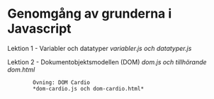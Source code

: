 # Genomgång av grunderna i Javascript

Lektion 1 - Variabler och datatyper
            *variabler.js och datatyper.js*
            

Lektion 2 - Dokumentobjektsmodellen (DOM) 
            *dom.js och tillhörande dom.html*
            
            Övning: DOM Cardio 
            *dom-cardio.js och dom-cardio.html*

